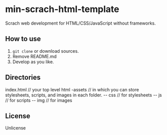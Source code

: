 # min-scrach-html-template

Scrach web development for HTML/CSS/JavaScript without frameworks.

## How to use
1. `git clone` or download sources.
1. Remove README.md
1. Develop as you like.


## Directories
index.html // your top level html
-assets    // in which you can store stylesheets, scripts, and images in each folder.
-- css     // for stylesheets
-- js      // for scripts
-- img     // for images



## License
Unlicense
